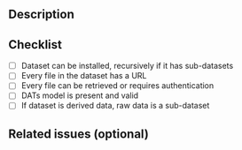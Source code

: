 ## Description
<!--- A clear and concise description of what the problem is. -->

## Checklist
<!--- Task to do for an approval of the pull request -->
- [ ] Dataset can be installed, recursively if it has sub-datasets
- [ ] Every file in the dataset has a URL
- [ ] Every file can be retrieved or requires authentication
- [ ] DATs model is present and valid
- [ ] If dataset is derived data, raw data is a sub-dataset

## Related issues (optional)
<!--- Link to issues that would be solved with this feature -->
